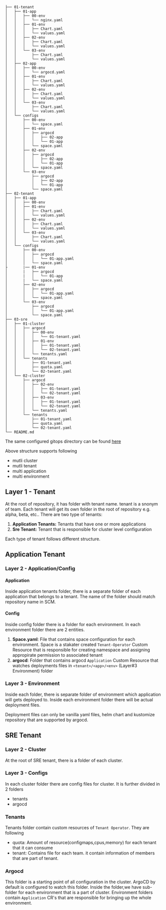 ```.
├── 01-tenant
│   ├── 01-app
│   │   ├── 00-env
│   │   │   └── nginx.yaml
│   │   ├── 01-env
│   │   │   ├── Chart.yaml
│   │   │   └── values.yaml
│   │   ├── 02-env
│   │   │   ├── Chart.yaml
│   │   │   └── values.yaml
│   │   └── 03-env
│   │       ├── Chart.yaml
│   │       └── values.yaml
│   ├── 02-app
│   │   ├── 00-env
│   │   │   └── argocd.yaml
│   │   ├── 01-env
│   │   │   ├── Chart.yaml
│   │   │   └── values.yaml
│   │   ├── 02-env
│   │   │   ├── Chart.yaml
│   │   │   └── values.yaml
│   │   └── 03-env
│   │       ├── Chart.yaml
│   │       └── values.yaml
│   └── configs
│       ├── 00-env
│       │   └── space.yaml
│       ├── 01-env
│       │   ├── argocd
│       │   │   ├── 02-app
│       │   │   └── 01-app
│       │   └── space.yaml
│       ├── 02-env
│       │   ├── argocd
│       │   │   ├── 02-app
│       │   │   └── 01-app
│       │   └── space.yaml
│       └── 03-env
│           ├── argocd
│           │   ├── 02-app
│           │   └── 01-app
│           └── space.yaml
├── 02-tenant
│   ├── 01-app
│   │   ├── 00-env
│   │   ├── 01-env
│   │   │   ├── Chart.yaml
│   │   │   └── values.yaml
│   │   ├── 02-env
│   │   │   ├── Chart.yaml
│   │   │   └── values.yaml
│   │   └── 03-env
│   │       ├── Chart.yaml
│   │       └── values.yaml
│   └── configs
│       ├── 00-env
│       │   ├── argocd
│       │   │   └── 01-app.yaml
│       │   └── space.yaml
├       |── 01-env
│       |   ├── argocd
│       |   │   └── 01-app
│       |   └── space.yaml
│       ├── 02-env
│       │   ├── argocd
│       │   │   └── 01-app.yaml
│       │   └── space.yaml
│       └── 03-env
│           ├── argocd
│           │   └── 01-app.yaml
│           └── space.yaml
├── 03-sre
│   ├── 01-cluster
│   │   ├── argocd
│   │   │   ├── 00-env
│   │   │   │   └── 01-tenant.yaml
│   │   │   ├── 01-env
│   │   │   │   ├── 01-tenant.yaml
│   │   │   │   └── 02-tenant.yaml
│   │   │   └── tenants.yaml
│   │   └── tenants
│   │       ├── 01-tenant.yaml
│   │       ├── quota.yaml
│   │       └── 02-tenant.yaml
│   └── 02-cluster
│       ├── argocd
│       │   ├── 02-env
│       │   │   ├── 01-tenant.yaml
│       │   │   └── 02-tenant.yaml
│       │   ├── 03-env
│       │   │   ├── 01-tenant.yaml
│       │   │   └── 02-tenant.yaml
│       │   └── tenants.yaml
│       └── tenants
│           ├── 01-tenant.yaml
│           ├── quota.yaml
│           └── 02-tenant.yaml
└── README.md
```

The same configured gitops directory can be found [here](https://github.com/stakater/gitops-config-template)

Above structure supports following

- mutli cluster
- mutli tenant
- multi application
- multi environment

## Layer 1 - Tenant

At the root of repository, it has folder with tenant name. tenant is a snonym of team. Each tenant will get its own folder in the root of repository e.g. alpha, beta, etc.. There are two type of tenants:

1. **Application Tenants:**  Tenants that have one or more applications
2. **Sre Tenant:** Tenant that is responsible for cluster level configuration

Each type of tenant follows different structure.

## Application Tenant

### Layer 2 - Application/Config
 
#### Application

Inside application tenants folder, there is a separate folder of each application that belongs to a tenant. The name of the folder should match repository name in SCM.

#### Config

Inside config folder there is a folder for each environment. In each environment folder there are 2 entities.

1. **Space.yaml**: File that contains space configuration for each environment. Space is a stakater created ```Tenant-Operator``` Custom Resource that is responsible for creating namespace and assigning appropirate permission to associated tenant
2. **argocd**:  Folder that contains argocd ```Application``` Custom Resource that watches deployments files in ```<tenant>/<app>/<env>```  (Layer#3 Environment) folder

### Layer 3 - Environment

Inside each folder, there is separate folder of environment which application will gets deployed to. Inside each environment folder there will be actual deployment files. 

Deployment files can only be vanilla yaml files, helm chart and kustomize repository that are supported by argocd.

## SRE Tenant

### Layer 2 - Cluster

At the root of SRE tenant, there is a folder of each cluster.

### Layer 3 - Configs

In each cluster folder there are config files for cluster. It is further divided in 2 folders
   - tenants
   - argocd

### Tenants

Tenants folder contain custom resources of ```Tenant Operator```. They are following

- quota: Amount of resource(configmaps,cpus,memory) for each tenant that it can consume
- tenant: Contains file for each team. it contain information of members that are part of tenant.

### Argocd

This folder is a starting point of all configuration in the cluster. ArgoCD by default is configured to watch this folder. Inside the folder,we have sub-folder for each environment that is a part of cluster. Environment folders contain ```Application``` CR's that are responsible for bringing up the whole environment.
